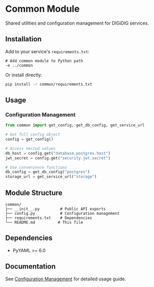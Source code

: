 # Common Module

Shared utilities and configuration management for DIGiDIG services.

## Installation

Add to your service's `requirements.txt`:

```
# Add common module to Python path
-e ../common
```

Or install directly:

```bash
pip install -r common/requirements.txt
```

## Usage

### Configuration Management

```python
from common import get_config, get_db_config, get_service_url

# Get full config object
config = get_config()

# Access nested values
db_host = config.get("database.postgres.host")
jwt_secret = config.get("security.jwt.secret")

# Use convenience functions
db_config = get_db_config("postgres")
storage_url = get_service_url("storage")
```

## Module Structure

```
common/
├── __init__.py         # Public API exports
├── config.py           # Configuration management
├── requirements.txt    # Dependencies
└── README.md          # This file
```

## Dependencies

- PyYAML >= 6.0

## Documentation

See [Configuration Management](../docs/CONFIGURATION.md) for detailed usage guide.
